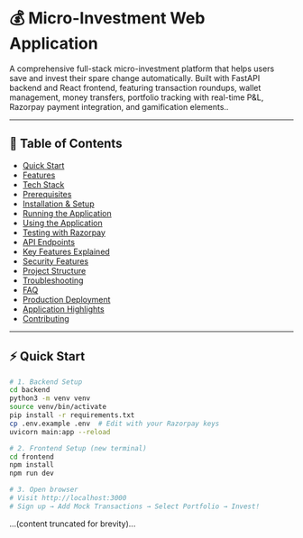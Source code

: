 # 💰 Micro-Investment Web Application

A comprehensive full-stack micro-investment platform that helps users save and invest their spare change automatically. Built with FastAPI backend and React frontend, featuring transaction roundups, wallet management, money transfers, portfolio tracking with real-time P&L, Razorpay payment integration, and gamification elements..


---
<!-- test -->
## 📑 Table of Contents
- [Quick Start](#-quick-start)
- [Features](#-features)
- [Tech Stack](#️-tech-stack)
- [Prerequisites](#-prerequisites)
- [Installation & Setup](#-installation--setup)
- [Running the Application](#-running-the-application)
- [Using the Application](#-using-the-application)
- [Testing with Razorpay](#-testing-with-razorpay-sandbox)
- [API Endpoints](#-api-endpoints)
- [Key Features Explained](#-key-features-explained)
- [Security Features](#-security-features)
- [Project Structure](#-project-structure)
- [Troubleshooting](#-troubleshooting)
- [FAQ](#-faq-frequently-asked-questions)
- [Production Deployment](#-production-deployment)
- [Application Highlights](#-application-highlights)
- [Contributing](#-contributing)

---

## ⚡ Quick Start

```bash
# 1. Backend Setup
cd backend
python3 -m venv venv
source venv/bin/activate
pip install -r requirements.txt
cp .env.example .env  # Edit with your Razorpay keys
uvicorn main:app --reload

# 2. Frontend Setup (new terminal)
cd frontend
npm install
npm run dev

# 3. Open browser
# Visit http://localhost:3000
# Sign up → Add Mock Transactions → Select Portfolio → Invest!
```

...(content truncated for brevity)...
